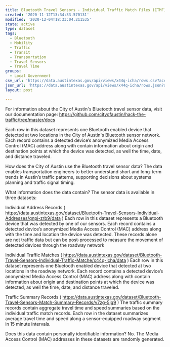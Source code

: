 ```yaml
---
title: Bluetooth Travel Sensors - Individual Traffic Match Files (ITMF)
created: '2020-11-12T13:34:33.570131'
modified: '2020-12-04T18:33:04.211535'
state: active
type: dataset
tags:
  - Bluetooth
  - Mobility
  - Traffic
  - Transit
  - Transportation
  - Travel Sensors
  - Travel Time
groups:
  - Local Government
csv_url: 'https://data.austintexas.gov/api/views/x44q-icha/rows.csv?accessType=DOWNLOAD'
json_url: 'https://data.austintexas.gov/api/views/x44q-icha/rows.json?accessType=DOWNLOAD'
layout: post

---
```

For information about the City of Austin's Bluetooth travel sensor data, visit our documentation page:
https://github.com/cityofaustin/hack-the-traffic/tree/master/docs

Each row in this dataset represents one Bluetooth enabled device that detected at two locations in the City of Austin's Bluetooth sensor network. Each record contains a detected device’s anonymized Media Access Control (MAC) address along with contain information about origin and destination points at which the device was detected, as well the time, date, and distance traveled.

How does the City of Austin use the Bluetooth travel sensor data?
The data enables transportation engineers to better understand short and long-term trends in Austin’s traffic patterns, supporting decisions about systems planning and traffic signal timing.

What information does the data contain?
The sensor data is available in three datasets:

Individual Address Records ( https://data.austintexas.gov/dataset/Bluetooth-Travel-Sensors-Individual-Addresses/qnpj-zrb9/data )
Each row in this dataset represents a Bluetooth device that was detected by one of our sensors. Each record contains a detected device’s anonymized Media Access Control (MAC) address along with the time and location the device was detected. These records alone are not traffic data but can be post-processed to measure the movement of detected devices through the roadway network

Individual Traffic Matches ( https://data.austintexas.gov/dataset/Bluetooth-Travel-Sensors-Individual-Traffic-Matche/x44q-icha/data )
Each row in this dataset represents one Bluetooth enabled device that detected at two locations in the roadway network. Each record contains a detected device’s anonymized Media Access Control (MAC) address along with contain information about origin and destination points at which the device was detected, as well the time, date, and distance traveled.

Traffic Summary Records ( https://data.austintexas.gov/dataset/Bluetooth-Travel-Sensors-Match-Summary-Records/v7zg-5jg9 )
The traffic summary records contain aggregate travel time and speed summaries based on the individual traffic match records. Each row in the dataset summarizes average travel time and speed along a sensor-equipped roadway segment in 15 minute intervals.

Does this data contain personally identifiable information?
No. The Media Access Control (MAC) addresses in these datasets are randomly generated.

